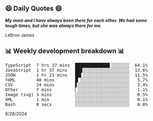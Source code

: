 ## 😄 Daily Quotes 😄

_**My mom and I have always been there for each other. We had some tough times, but she was always there for me.**_

LeBron James



## 📊 Weekly development breakdown 📊

<pre>TypeScript  7 hrs 37 mins  █████████████▍░░░░░░░  64.1%
JavaScript  1 hr 37 mins   ██▊░░░░░░░░░░░░░░░░░░  13.6%
JSON        1 hr 21 mins   ██▍░░░░░░░░░░░░░░░░░░  11.5%
YAML        40 mins        █▏░░░░░░░░░░░░░░░░░░░   5.7%
CSV         24 mins        ▋░░░░░░░░░░░░░░░░░░░░   3.4%
Other       7 mins         ▏░░░░░░░░░░░░░░░░░░░░   1.1%
Image (svg) 3 mins         ░░░░░░░░░░░░░░░░░░░░░   0.5%
XML         1 min          ░░░░░░░░░░░░░░░░░░░░░   0.1%
Bash        0 secs         ░░░░░░░░░░░░░░░░░░░░░   0.0%</pre>

8/28/2024